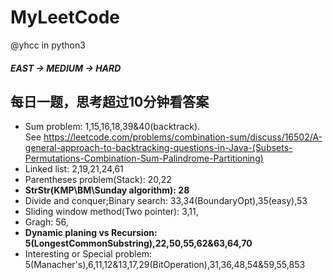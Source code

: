 # MyLeetCode
@yhcc
in python3
##### EAST -> MEDIUM -> HARD
每日一题，思考超过10分钟看答案 
----------------------------------------
* Sum problem: 1,15,16,18,39&40(backtrack).  
See <https://leetcode.com/problems/combination-sum/discuss/16502/A-general-approach-to-backtracking-questions-in-Java-(Subsets-Permutations-Combination-Sum-Palindrome-Partitioning)>  
* Linked list: 2,19,21,24,61  
* Parentheses problem(Stack): 20,22  
* **StrStr(KMP\BM\Sunday algorithm): 28**  
* Divide and conquer;Binary search: 33,34(BoundaryOpt),35(easy),53  
* Sliding window method(Two pointer): 3,11,  
* Gragh: 56,  
* **Dynamic planing vs Recursion: 5(LongestCommonSubstring),22,50,55,62&63,64,70**  
* Interesting or Special problem: 5(Manacher's),6,11,12&13,17,29(BitOperation),31,36,48,54&59,55,853  
